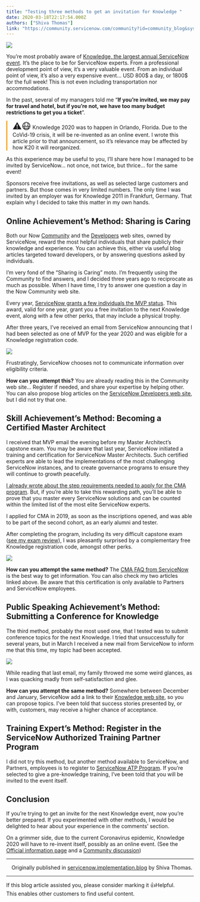 ```yaml
---
title: "Testing three methods to get an invitation for Knowledge "
date: 2020-03-18T22:17:54.000Z
authors: ["Shiva Thomas"]
link: "https://community.servicenow.com/community?id=community_blog&sys_id=aec1b3badbe70094414eeeb5ca96195e"
---
```

<p><img style="max-width: 100%; max-height: 480px;" src="https://community.servicenow.com/2ed07ff2dbe70094414eeeb5ca961901.iix" /></p>
<p>You’re most probably aware of <a href="https://knowledge.servicenow.com/" target="_blank" rel="noopener noreferrer nofollow">Knowledge, the largest annual ServiceNow event</a>. It’s the place to be for ServiceNow experts. From a professional development point of view, it’s a very valuable event. From an individual point of view, it’s also a very expensive event… USD 800$ a day, or 1800$ for the full week! This is not even including transportation nor accommodations.</p>
<p>In the past, several of my managers told me “<strong>If you’re invited, we may pay for travel and hotel, but if you’re not, we have too many budget restrictions to get you a ticket</strong>”.</p>
<p style="border-left: 3px solid orange; padding-left: 1em;"><span style="font-size: 18pt;">⚠️&#x1f637;</span> Knowledge 2020 was to happen in Orlando, Florida. Due to the CoVid-19 crisis, it will be re-invented as an online event. I wrote this article prior to that announcement, so it’s relevance may be affected by how K20 it will reorganized.</p>
<p>As this experience may be useful to you, I’ll share here how I managed to be invited by ServiceNow… not once, not twice, but thrice… for the same event!</p>
<p><span style="font-size: 14px;">Sponsors receive free invitations, as well as selected large customers and partners. But those comes in very limited numbers. The only time I was invited by an employer was for Knowledge 2011 in Frankfurt, Germany. That explain why I decided to take this matter in my own hands.</span></p>
<h2>Online Achievement’s Method: Sharing is Caring</h2>
<p>Both our Now <a href="https://community.servicenow.com/" rel="nofollow">Community</a> and the <a href="https://developer.servicenow.com/blog.do" rel="nofollow">Developers</a> web sites, owned by ServiceNow, reward the most helpful individuals that share publicly their knowledge and experience. You can achieve this, either via useful blog articles targeted toward developers, or by answering questions asked by individuals.</p>
<p>I’m very fond of the “Sharing is Caring” moto. I’m frequently using the Community to find answers, and I decided three years ago to reciprocate as much as possible. When I have time, I try to answer one question a day in the Now Community web site.</p>
<p>Every year, <a href="https://community.servicenow.com/community?id&#61;community_static&amp;content_id&#61;a49490aedb9cd70c0e3dfb651f961916" rel="nofollow">ServiceNow grants a few individuals the MVP status</a>. This award, valid for one year, grant you a free invitation to the next Knowledge event, along with a few other perks, that may include a physical trophy.</p>
<p>After three years, I’ve received an email from ServiceNow announcing that I had been selected as one of MVP for the year 2020 and was eligible for a Knowledge registration code.</p>
<p><img style="max-width: 100%; max-height: 480px;" src="https://community.servicenow.com/7f6fa7fadba70094414eeeb5ca961902.iix" /></p>
<p>Frustratingly, ServiceNow chooses not to communicate information over eligibility criteria.</p>
<p><strong>How can you attempt this?</strong> You are already reading this in the Community web site… Register if needed, and share your expertise by helping other. You can also propose blog articles on the <a href="https://developer.servicenow.com/blog.do" rel="nofollow">ServiceNow Developers web site</a>, but I did not try that one.</p>
<h2>Skill Achievement’s Method: Becoming a Certified Master Architect</h2>
<p>I received that MVP email the evening before my Master Architect’s capstone exam. You may be aware that last year, ServiceNow initiated a training and certification for ServiceNow Master Architects. Such certified experts are able to lead the implementations of the most challenging ServiceNow instances, and to create governance programs to ensure they will continue to growth peacefully.</p>
<p><a href="https://community.servicenow.com/community?id&#61;community_blog&amp;sys_id&#61;822de3e8dbd504542be0a851ca961920" rel="nofollow">I already wrote about the step requirements needed to apply for the CMA program</a>. But, if you’re able to take this rewarding path, you’ll be able to prove that you master every ServiceNow solutions and can be counted within the limited list of the most elite ServiceNow experts.</p>
<p>I applied for CMA in 2019, as soon as the inscriptions opened, and was able to be part of the second cohort, as an early alumni and tester.</p>
<p>After completing the program, including its very difficult capstone exam (<a href="https://community.servicenow.com/community?id&#61;community_blog&amp;sys_id&#61;7e2944ed1bfac494fff162c4bd4bcb8d" rel="nofollow">see my exam review</a>), I was pleasantly surprised by a complementary free Knowledge registration code, amongst other perks.</p>
<p><img style="max-width: 100%; max-height: 480px;" src="https://community.servicenow.com/571077fedba70094414eeeb5ca961981.iix" /></p>
<p><strong>How can you attempt the same method?</strong> The <a href="https://training.service-now.com/cma?sys_kb_id&#61;3c8b6e66dbcd04104a0b5ac4dc96199b" rel="nofollow">CMA FAQ from ServiceNow</a> is the best way to get information. You can also check my two articles linked above. Be aware that this certification is only available to Partners and ServiceNow employees.</p>
<h2>Public Speaking Achievement’s Method: Submitting a Conference for Knowledge</h2>
<p>The third method, probably the most used one, that I tested was to submit conference topics for the next Knowledge. I tried that unsuccessfully for several years, but in March I received a new mail from ServiceNow to inform me that this time, my topic had been accepted.</p>
<p><img style="max-width: 100%; max-height: 480px;" src="https://community.servicenow.com/9d003fbedba70094414eeeb5ca961979.iix" /></p>
<p>While reading that last email, my family throwed me some weird glances, as I was quacking madly from self-satisfaction and glee.</p>
<p><strong>How can you attempt the same method?</strong> Somewhere between December and January, ServiceNow add a link to their <a href="https://knowledge.servicenow.com/" rel="nofollow">Knowledge web site</a>, so you can propose topics. I’ve been told that success stories presented by, or with, customers, may receive a higher chance of acceptance.</p>
<h2>Training Expert’s Method: Register in the ServiceNow Authorized Training Partner Program</h2>
<p>I did not try this method, but another method available to ServiceNow, and Partners, employees is to register to <a href="https://partnerportal.service-now.com/kb_view.do?sysparm_article&#61;KB0012193" rel="nofollow">ServiceNow ATP Program</a>. If you’re selected to give a pre-knowledge training, I’ve been told that you will be invited to the event itself.</p>
<h2>Conclusion</h2>
<p>If you’re trying to get an invite for the next Knowledge event, now you’re better prepared. If you experimented with other methods, I would be delighted to hear about your experience in the comments’ section.</p>
<p>On a grimmer side, due to the current Coronavirus epidemic, Knowledge 2020 will have to re-invent itself, possibly as an online event. (See the <a href="https://blogs.servicenow.com/2020/k20-coronavirus-update.html" rel="nofollow">Official information page</a> and a <a href="https://community.servicenow.com/community?id&#61;community_question&amp;sys_id&#61;8ed7066c1b974010a59033f2cd4bcbff" rel="nofollow">Community discussion</a>)</p>
<hr />
<p style="text-align: right;">Originally published in <a href="https://servicenow.implementation.blog/testing-3-methods-to-get-an-invitation-for-knowledge-2020/" rel="nofollow">servicenow.implementation.blog</a> by Shiva Thomas. </p>
<hr />
<p>If this blog article assisted you, please consider marking it &#x1f44d;Helpful. <br />This enables other customers to find useful content.</p>